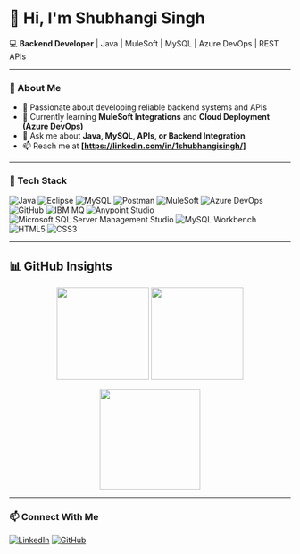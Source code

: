# 👋 Hi, I'm Shubhangi Singh  

💻 **Backend Developer** | Java | MuleSoft | MySQL | Azure DevOps | REST APIs  

---

### 👀 About Me  
- 🔭 Passionate about developing reliable backend systems and APIs  
- 🌱 Currently learning **MuleSoft Integrations** and **Cloud Deployment (Azure DevOps)**  
- 💬 Ask me about **Java, MySQL, APIs, or Backend Integration**  
- 📫 Reach me at **[https://linkedin.com/in/1shubhangisingh/]**  

---

### 🧰 Tech Stack  

![Java](https://img.shields.io/badge/Java-2F3E46?style=for-the-badge&logo=openjdk&logoColor=E8E6D9)
![Eclipse](https://img.shields.io/badge/Eclipse-2C2255?style=for-the-badge&logo=eclipseide&logoColor=E8E6D9)
![MySQL](https://img.shields.io/badge/MySQL-3A506B?style=for-the-badge&logo=mysql&logoColor=E8E6D9)
![Postman](https://img.shields.io/badge/Postman-555555?style=for-the-badge&logo=postman&logoColor=E8E6D9)
![MuleSoft](https://img.shields.io/badge/MuleSoft-2F3E46?style=for-the-badge&logo=mulesoft&logoColor=E8E6D9)
![Azure DevOps](https://img.shields.io/badge/Azure%20DevOps-354F52?style=for-the-badge&logo=azuredevops&logoColor=E8E6D9)
![GitHub](https://img.shields.io/badge/GitHub-3D3D3D?style=for-the-badge&logo=github&logoColor=E8E6D9)
![IBM MQ](https://img.shields.io/badge/IBM%20MQ-3A506B?style=for-the-badge&logo=ibm&logoColor=E8E6D9)
![Anypoint Studio](https://img.shields.io/badge/Anypoint%20Studio-2F3E46?style=for-the-badge&logo=mulesoft&logoColor=E8E6D9)
![Microsoft SQL Server Management Studio](https://img.shields.io/badge/MS%20SQL%20Server-4A4A4A?style=for-the-badge&logo=microsoftsqlserver&logoColor=E8E6D9)
![MySQL Workbench](https://img.shields.io/badge/MySQL%20Workbench-3A506B?style=for-the-badge&logo=mysql&logoColor=E8E6D9)
![HTML5](https://img.shields.io/badge/HTML5-4A5759?style=for-the-badge&logo=html5&logoColor=E8E6D9)
![CSS3](https://img.shields.io/badge/CSS3-3A506B?style=for-the-badge&logo=css3&logoColor=E8E6D9)

---

## 📊 GitHub Insights

<p align="center">
  <img 
       src="https://github-readme-stats.vercel.app/api?username=ShubhangiSingh14&show_icons=true&theme=transparent&bg_color=0D1117&title_color=E8E6D9&text_color=E8E6D9&icon_color=9FB5A5&border_color=2F3E46&hide_border=false&rank_icon=github"
       height="165" />
  <img 
       src="https://streak-stats.demolab.com?user=ShubhangiSingh14&theme=transparent&background=0D1117&border=2F3E46&stroke=2F3E46&ring=9FB5A5&fire=9FB5A5&currStreakLabel=E8E6D9&sideLabels=E8E6D9&currStreakNum=E8E6D9&sideNums=E8E6D9&dates=9FB5A5"
       height="165" />
</p>

<p align="center">
  <img 
       src="https://github-readme-stats.vercel.app/api/top-langs/?username=ShubhangiSingh14&layout=compact&theme=transparent&bg_color=0D1117&title_color=E8E6D9&text_color=9FB5A5&border_color=2F3E46&langs_count=6&custom_title=💻%20Most%20Used%20Languages&hide_border=false"
       height="180" />
</p>

---

### 📫 Connect With Me  
[![LinkedIn](https://img.shields.io/badge/LinkedIn-2F3E46?style=for-the-badge&logo=linkedin&logoColor=E8E6D9)](https://linkedin.com/in/1shubhangisingh)
[![GitHub](https://img.shields.io/badge/GitHub-3D3D3D?style=for-the-badge&logo=github&logoColor=E8E6D9)](https://github.com/ShubhangiSingh14)

